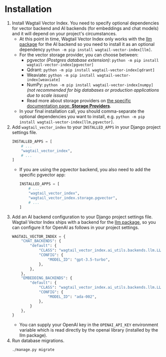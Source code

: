 # Installation

1. Install Wagtail Vector Index. You need to specify optional dependencies for vector
   backend and AI backends (for embeddings and chat models) and it will depend on your
   project's circumstances.
    * At this point in time, Wagtail Vector Index only works with the
     [llm package](https://llm.datasette.io/) for the AI backend so
     you need to install it as an optional dependency `python -m pip install wagtail-vector-index[llm]`.
    * For the vector storage provider, you can choose between:
        - pgvector _(Postgres database extension)_:
          `python -m pip install wagtail-vector-index[pgvector]`
        - Qdrant: `python -m pip install wagtail-vector-index[qdrant]`
        - Weaviate: `python -m pip install wagtail-vector-index[weaviate]`
        - NumPy: `python -m pip install wagtail-vector-index[numpy]` *(not recommended
         for big databases or production applications due to scale issues)*
        - Read more about storage providers on [the specific documentation page: **Storage Providers**](./storage-providerrs.md).
    * In your final installation call, you should comma-separate the optional
      dependencies you want to install, e.g.
      `python -m pip install wagtail-vector-index[llm,pgvector]`.
2. Add `wagtail_vector_index` to your `INSTALLED_APPS` in your Django project
settings file.
   ```python
   INSTALLED_APPS = [
       # ...
       "wagtail_vector_index",
       # ...
   ]
   ```
    - If you are using the pgvector backend, you also need to add the specific
      pgvector app:
      ```python
      INSTALLED_APPS = [
          # ...
          "wagtail_vector_index",
          "wagtail_vector_index.storage.pgvector",
          # ...
      ]
      ```
3. Add an AI backend configuration to your Django project settings file. Wagtail
   Vector Index ships with a backend for the
   [llm package](https://llm.datasette.io/), so you can configure it for OpenAI
   as follows in your project settings.
    ```python
    WAGTAIL_VECTOR_INDEX = {
        "CHAT_BACKENDS": {
            "default": {
                "CLASS": "wagtail_vector_index.ai_utils.backends.llm.LLMChatBackend",
                "CONFIG": {
                    "MODEL_ID": "gpt-3.5-turbo",
                },
            },
        },
        "EMBEDDING_BACKENDS": {
            "default": {
                "CLASS": "wagtail_vector_index.ai_utils.backends.llm.LLMEmbeddingBackend",
                "CONFIG": {
                    "MODEL_ID": "ada-002",
                },
            }
        },
    }
    ```
   * You can supply your OpenAI key in the `OPENAI_API_KEY` environment variable
     which is read directly by the openai library (installed by the llm package).
4. Run database migrations.
   ```sh
   ./manage.py migrate
   ```
